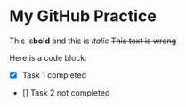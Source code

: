 # My GitHub Practice
This is**bold** and this is *italic*
~~This text is wrong~~

Here is a code block:
- [x] Task 1 completed
- [] Task 2 not completed 
